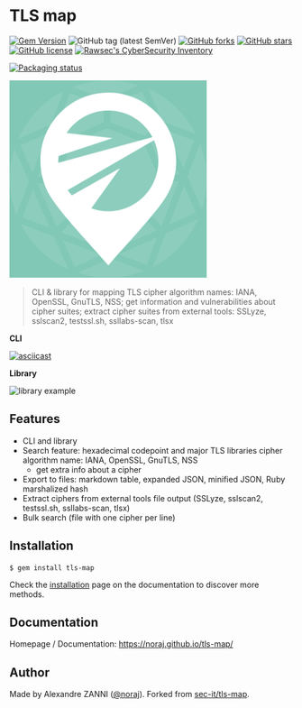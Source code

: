 # TLS map

[![Gem Version](https://badge.fury.io/rb/tls-map.svg)](https://badge.fury.io/rb/tls-map)
![GitHub tag (latest SemVer)](https://img.shields.io/github/tag/noraj/tls-map)
[![GitHub forks](https://img.shields.io/github/forks/noraj/tls-map)](https://github.com/noraj/tls-map/network)
[![GitHub stars](https://img.shields.io/github/stars/noraj/tls-map)](https://github.com/noraj/tls-map/stargazers)
[![GitHub license](https://img.shields.io/github/license/noraj/tls-map)](https://github.com/noraj/tls-map/blob/master/LICENSE.txt)
[![Rawsec's CyberSecurity Inventory](https://inventory.raw.pm/img/badges/Rawsec-inventoried-FF5050_flat.svg)](https://inventory.raw.pm/tools.html#TLS%20map)

[![Packaging status](https://repology.org/badge/vertical-allrepos/tls-map.svg)](https://repology.org/project/tls-map/versions)

![logo](docs/_media/logo.png)

> CLI & library for mapping TLS cipher algorithm names: IANA, OpenSSL, GnuTLS, NSS;
> get information and vulnerabilities about cipher suites;
> extract cipher suites from external tools: SSLyze, sslscan2, testssl.sh, ssllabs-scan, tlsx

**CLI**

[![asciicast](https://asciinema.org/a/410877.svg)](https://asciinema.org/a/410877)

**Library**

![library example](https://i.imgur.com/3KZgZ6b.png)

## Features

- CLI and library
- Search feature: hexadecimal codepoint and major TLS libraries cipher algorithm name: IANA, OpenSSL, GnuTLS, NSS
  - get extra info about a cipher
- Export to files: markdown table, expanded JSON, minified JSON, Ruby marshalized hash
- Extract ciphers from external tools file output (SSLyze, sslscan2, testssl.sh, ssllabs-scan, tlsx)
- Bulk search (file with one cipher per line)

## Installation

```plaintext
$ gem install tls-map
```

Check the [installation](https://noraj.github.io/tls-map/#/pages/install) page on the documentation to discover more methods.

## Documentation

Homepage / Documentation: https://noraj.github.io/tls-map/

## Author

Made by Alexandre ZANNI ([@noraj](https://pwn.by/noraj/)). Forked from [sec-it/tls-map](https://github.com/sec-it/tls-map).
